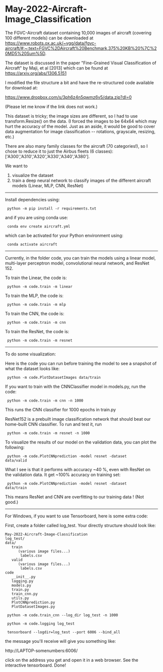 # May-2022-Aircraft-Image_Classification

The FGVC-Aircraft dataset containing 10,000 images of aircraft (covering 100 different models) can be downloaded at 
https://www.robots.ox.ac.uk/~vgg/data/fgvc-aircraft/#:~:text=FGVC%2DAircraft%20Benchmark,375%20KB%20%7C%20MD5%20Sum%5D.

The dataset is discussed in the paper "Fine-Grained Visual Classification of Aircraft" by Maji, et al [2013] which can be found at https://arxiv.org/abs/1306.5151

I modified the file structure a bit and have the re-structured code available for download at:

https://www.dropbox.com/s/3ph6z4n5qwmz6v5/data.zip?dl=0

(Please let me know if the link does not work.)

This dataset is tricky; the image sizes are different, so I had to use transform.Resize() on the data. (I forced the images to be 64x64 which may hurt the accuracy of the model. Just as an aside, it would be good to cover data augmentation for image classification -- rotations, grayscale, resizing, etc.) 

There are also many family classes for the aircraft (70 categories!), so I chose to reduce it to just the Airbus fleets (6 classes): ['A300','A310','A320','A330','A340','A380'].

We want to 
1. visualize the dataset
2. train a deep neural network to classify images of the different aircraft models (Linear, MLP, CNN, ResNet)
 ---------------------------------------------------------------------------------------
 
Install dependencies using:

<code> python -m pip install -r requirements.txt </code>

and if you are using conda use:

<code> conda env create aircraft.yml </code>

which can be activated for your Python environment using: 

<code> conda activate aircraft </code>

--------------------------------------------------------------------------------------------------------
Currently, in the folder code, you can train the models using a linear model, multi-layer perceptron model, convolutional neural network, and ResNet 152.

To train the Linear, the code is: 

<code> python -m code.train -m linear </code>

To train the MLP, the code is: 

<code> python -m code.train -m mlp </code>

To train the CNN, the code is: 

<code> python -m code.train -m cnn </code>

To train the ResNet, the code is: 

<code> python -m code.train -m resnet </code>

---------------------------------------------------------------------

To do some visualization:

Here is the code you can run before training the model to see a snapshot of what the dataset looks like:

<code> python -m code.PlotDatasetImages data/train  </code>

If you want to train with the CNNClassifier model in models.py, run the code:

<code> python -m code.train -m cnn -n 1000 </code> 

This runs the CNN classifier for 1000 epochs in train.py

ResNet152 is a prebuilt image classification network that should beat our home-built CNN classifier. To run and test it, run

<code> python -m code.train -m resnet -n 1000 </code> 

To visualize the results of our model on the validation data, you can plot the following:

<code> python -m code.PlotCNNprediction -model resnet -dataset data/valid </code>

What I see is that it performs with accuracy ~40 %, even with ResNet on the validation data. It get ~100% accuracy on training set:

<code> python -m code.PlotCNNprediction -model resnet -dataset data/train </code>

This means ResNet and CNN are overfitting to our training data ! (Not good.)

_____________________________________________________________________
For Windows, if you want to use Tensorboard, here is some extra code:

First, create a folder called log_test. Your directly structure should look like:
```
May-2022-Aircraft-Image-Classification
log_test/
data/
   train
      (various image files...)
       labels.csv
   valid
      (various image files...)
       labels.csv
code
   __init__.py
   logging.py
   models.py
   train.py
   train_cnn.py
   utils.py
   PlotCNNprediction.py
   PlotDatasetImages.py
```
<code> python -m code.train_cnn --log_dir log_test -n 1000 </code>

<code> python -m code.logging log_test </code>

<code> tensorboard --logdir=log_test --port 6006 --bind_all  </code>
             
the message you'll receive will give you something like:

http://LAPTOP-somenumbers:6006/

click on the address you get and open it in a web browser. See the interactive tensorboard. Done!


